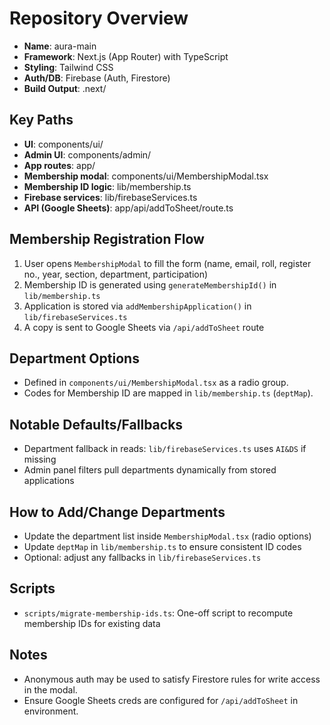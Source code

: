 # Repository Overview

- **Name**: aura-main
- **Framework**: Next.js (App Router) with TypeScript
- **Styling**: Tailwind CSS
- **Auth/DB**: Firebase (Auth, Firestore)
- **Build Output**: .next/

## Key Paths
- **UI**: components/ui/
- **Admin UI**: components/admin/
- **App routes**: app/
- **Membership modal**: components/ui/MembershipModal.tsx
- **Membership ID logic**: lib/membership.ts
- **Firebase services**: lib/firebaseServices.ts
- **API (Google Sheets)**: app/api/addToSheet/route.ts

## Membership Registration Flow
1. User opens `MembershipModal` to fill the form (name, email, roll, register no., year, section, department, participation)
2. Membership ID is generated using `generateMembershipId()` in `lib/membership.ts`
3. Application is stored via `addMembershipApplication()` in `lib/firebaseServices.ts`
4. A copy is sent to Google Sheets via `/api/addToSheet` route

## Department Options
- Defined in `components/ui/MembershipModal.tsx` as a radio group.
- Codes for Membership ID are mapped in `lib/membership.ts` (`deptMap`).

## Notable Defaults/Fallbacks
- Department fallback in reads: `lib/firebaseServices.ts` uses `AI&DS` if missing
- Admin panel filters pull departments dynamically from stored applications

## How to Add/Change Departments
- Update the department list inside `MembershipModal.tsx` (radio options)
- Update `deptMap` in `lib/membership.ts` to ensure consistent ID codes
- Optional: adjust any fallbacks in `lib/firebaseServices.ts`

## Scripts
- `scripts/migrate-membership-ids.ts`: One-off script to recompute membership IDs for existing data

## Notes
- Anonymous auth may be used to satisfy Firestore rules for write access in the modal.
- Ensure Google Sheets creds are configured for `/api/addToSheet` in environment.